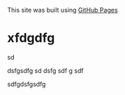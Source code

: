 This site was built using [GitHub Pages](https://pages.github.com/)

# xfdgdfg
sd

dsfgsdfg
sd
dsfg
sdf
g
sdf








sdfgdsfgsdfg


